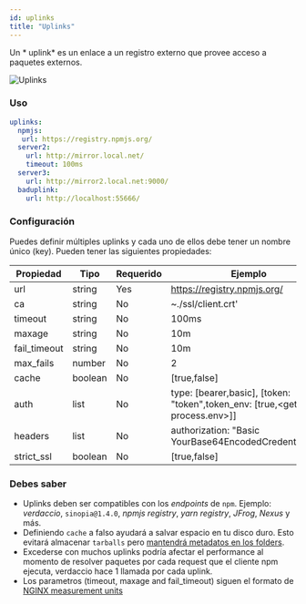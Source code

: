 ```yaml
---
id: uplinks
title: "Uplinks"
---
```

Un * uplink* es un enlace a un registro externo que provee acceso a paquetes externos.

![Uplinks](/img/uplinks.png)

### Uso

```yaml
uplinks:
  npmjs:
   url: https://registry.npmjs.org/
  server2:
    url: http://mirror.local.net/
    timeout: 100ms
  server3:
    url: http://mirror2.local.net:9000/
  baduplink:
    url: http://localhost:55666/
```

### Configuración

Puedes definir múltiples uplinks y cada uno de ellos debe tener un nombre único (key). Pueden tener las siguientes propiedades:

| Propiedad    | Tipo    | Requerido | Ejemplo                                                                             | Soporte | Descripción                                                                                                          | Por Defecto |
| ------------ | ------- | --------- | ----------------------------------------------------------------------------------- | ------- | -------------------------------------------------------------------------------------------------------------------- | ----------- |
| url          | string  | Yes       | https://registry.npmjs.org/                                                         | all     | El dominio del registro                                                                                              | npmjs       |
| ca           | string  | No        | ~./ssl/client.crt'                                                                  | all     | Ubicación del certificado SSL                                                                                        | Desactivado |
| timeout      | string  | No        | 100ms                                                                               | all     | timeout por petición                                                                                                 | 30s         |
| maxage       | string  | No        | 10m                                                                                 | all     | limite máximo de fallos de cada petición                                                                             | 2m          |
| fail_timeout | string  | No        | 10m                                                                                 | all     | define el tiempo máximo cuando una petición falla                                                                    | 5m          |
| max_fails    | number  | No        | 2                                                                                   | all     | límite máximo de fallos                                                                                              | 2           |
| cache        | boolean | No        | [true,false]                                                                        | >= 2.1  | evita persistir tarballs                                                                                             | true        |
| auth         | list    | No        | type: [bearer,basic], [token: "token",token_env: [true,\<get name process.env\>]] | >= 2.5  | asigna el encamezado 'Authorization' ver: http://blog.npmjs.org/post/118393368555/deploying-with-npm-private-modules | desactivado |
| headers      | list    | No        | authorization: "Basic YourBase64EncodedCredentials=="                               | all     | listado de encabezados por uplink                                                                                    | desactivado |
| strict_ssl   | boolean | No        | [true,false]                                                                        | >= 3.0  | If true, requires SSL certificates be valid.                                                                         | true        |

### Debes saber

* Uplinks deben ser compatibles con los *endpoints* de `npm`. Ejemplo: *verdaccio*, `sinopia@1.4.0`, *npmjs registry*, *yarn registry*, *JFrog*, *Nexus* y más.
* Definiendo `cache` a falso ayudará a salvar espacio en tu disco duro. Esto evitará almacenar `tarballs` pero [mantendrá metadatos en los folders](https://github.com/verdaccio/verdaccio/issues/391).
* Excederse con muchos uplinks podría afectar el performance al momento de resolver paquetes por cada request que el cliente npm ejecuta, verdaccio hace 1 llamada por cada uplink.
* Los parametros (timeout, maxage and fail_timeout) siguen el formato de [NGINX measurement units](http://nginx.org/en/docs/syntax.html)